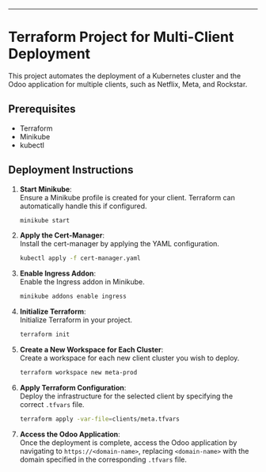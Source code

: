 ---

# Terraform Project for Multi-Client Deployment

This project automates the deployment of a Kubernetes cluster and the Odoo application for multiple clients, such as Netflix, Meta, and Rockstar.

## Prerequisites
- Terraform
- Minikube
- kubectl

## Deployment Instructions

1. **Start Minikube**:  
   Ensure a Minikube profile is created for your client. Terraform can automatically handle this if configured.
   ```bash
   minikube start
   ```

2. **Apply the Cert-Manager**:  
   Install the cert-manager by applying the YAML configuration.
   ```bash
   kubectl apply -f cert-manager.yaml
   ```

3. **Enable Ingress Addon**:  
   Enable the Ingress addon in Minikube.
   ```bash
   minikube addons enable ingress
   ```

4. **Initialize Terraform**:  
   Initialize Terraform in your project.
   ```bash
   terraform init
   ```

5. **Create a New Workspace for Each Cluster**:  
   Create a workspace for each new client cluster you wish to deploy.
   ```bash
   terraform workspace new meta-prod
   ```

6. **Apply Terraform Configuration**:  
   Deploy the infrastructure for the selected client by specifying the correct `.tfvars` file.
   ```bash
   terraform apply -var-file=clients/meta.tfvars
   ```

7. **Access the Odoo Application**:  
   Once the deployment is complete, access the Odoo application by navigating to `https://<domain-name>`, replacing `<domain-name>` with the domain specified in the corresponding `.tfvars` file.
